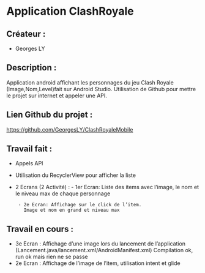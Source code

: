 # Application ClashRoyale

## Créateur :

- Georges LY

## Description :

Application android affichant les personnages du jeu Clash Royale (Image,Nom,Level)fait sur Android Studio.
Utilisation de Github pour mettre le projet sur internet et appeler une API. 


## Lien Github du projet :

https://github.com/GeorgesLY/ClashRoyaleMobile


## Travail fait :

- Appels API
- Utilisation du RecyclerView pour afficher la liste
- 2 Ecrans (2 Activité) :
       - 1er Ecran: Liste des items avec l’image, le nom et le niveau max de chaque personnage
       
 
       - 2e Ecran: Affichage sur le click de l’item.
         Image et nom en grand et niveau max


## Travail en cours :
-	3e Ecran : Affichage d’une image lors du lancement de l’application (Lancement.java/lancement.xml/AndroidManifest.xml)
Compilation ok, run ok mais rien ne se passe
-	2e Ecran : Affichage de l’image de l’item, utilisation intent et glide

